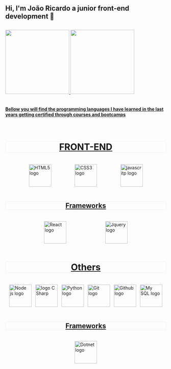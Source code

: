 ## Hi, I'm João Ricardo a junior front-end development 👋
##

<div>
  <a href="https://github.com/Ricardo-Forttunato">
  <img height="200em" src="https://github-readme-stats.vercel.app/api?username=Ricardo-Forttunato&show_icons=true&theme=swift">
  <img height="200em" src="https://github-readme-stats.vercel.app/api/top-langs?username=Ricardo-Forttunato&layout=donut&langs=count=16&show_icons=true&theme=swift">
  </div><br>
    
<h4>Bellow you will find the programming languages I have learned in the last years getting certified through courses and bootcamps</h4>

<div style="display: inline_block"><br>
  <h1 style="display:flex; justify-content: space-evenly; border: 1px solid rgb(243, 242, 242); border-radius:5px;">FRONT-END</h1>
  <br>
  <div style="display:flex; justify-content:space-evenly; gap:">
    <img height="70em" alt="HTML5 logo" src="https://cdn.jsdelivr.net/gh/devicons/devicon@latest/icons/html5/html5-plain-wordmark.svg"/>
    <img height="70em" alt="CSS3 logo" src="https://cdn.jsdelivr.net/gh/devicons/devicon@latest/icons/css3/css3-plain-wordmark.svg"/>
    <img height="70em" alt=" javascritp logo" src="https://cdn.jsdelivr.net/gh/devicons/devicon@latest/icons/javascript/javascript-original.svg"/>
  </div>
  <br>
  <h2 style="display:flex; justify-content: space-evenly;border: 1px solid rgb(243, 242, 242); border-radius:5px;">Frameworks</h2>
  <br>
  <div style="display:flex; justify-content: space-evenly;">
    <img height="70em" alt="React logo" src="https://cdn.jsdelivr.net/gh/devicons/devicon@latest/icons/react/react-original-wordmark.svg"/>
    <img height="70em" alt=" Jquery logo " src="https://cdn.jsdelivr.net/gh/devicons/devicon@latest/icons/jquery/jquery-plain-wordmark.svg"/>
  </div>
  <br>
  <h1 style="display:flex; justify-content: space-evenly;border: 1px solid rgb(243, 242, 242); border-radius:5px;">Others</h1>
  <br>
  <div style="display:flex; justify-content: space-evenly;">
    <img height="70em" alt=" Node js logo" src="https://cdn.jsdelivr.net/gh/devicons/devicon@latest/icons/nodejs/nodejs-original.svg"/>
    <img height="70em" alt="logo C Sharp " src="https://cdn.jsdelivr.net/gh/devicons/devicon@latest/icons/csharp/csharp-original.svg"/>
    <img height="70em" alt="Python logo" src="https://cdn.jsdelivr.net/gh/devicons/devicon@latest/icons/python/python-original.svg"/>
    <img height="70em" alt="Git logo" src="https://cdn.jsdelivr.net/gh/devicons/devicon@latest/icons/git/git-original.svg"/>
    <img height="70em" alt="Github logo" src="https://cdn.jsdelivr.net/gh/devicons/devicon@latest/icons/githubcodespaces/githubcodespaces-original.svg"/>
    <img height="70em" alt="My SQL logo" src="https://cdn.jsdelivr.net/gh/devicons/devicon@latest/icons/mysql/mysql-original-wordmark.svg"/>
  </div>
  <br>
  <h2 style="display:flex; justify-content: space-evenly;border: 1px solid rgb(243, 242, 242); border-radius:5px;">Frameworks</h2>
  <br>
  <div style="display:flex; justify-content: space-evenly;">
    <img height="70em" alt="Dotnet logo" src="https://cdn.jsdelivr.net/gh/devicons/devicon@latest/icons/dot-net/dot-net-plain-wordmark.svg"/>
  </div><br>
</div>


